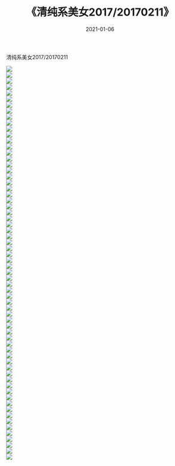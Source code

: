 ﻿---
layout: post
title:  《清纯系美女2017/20170211》
date:   2021-01-06
img: http://img.660000.xyz/Sharelink/清纯系美女/2017/20170211/000.jpg
categories: [美女, 清纯, 唯美]
---

清纯系美女2017/20170211

 ![](http://img.660000.xyz/Sharelink/清纯系美女/2017/20170211/001.png) <br>![](http://img.660000.xyz/Sharelink/清纯系美女/2017/20170211/002.png) <br>![](http://img.660000.xyz/Sharelink/清纯系美女/2017/20170211/003.png) <br>![](http://img.660000.xyz/Sharelink/清纯系美女/2017/20170211/004.png) <br>![](http://img.660000.xyz/Sharelink/清纯系美女/2017/20170211/005.png) <br>![](http://img.660000.xyz/Sharelink/清纯系美女/2017/20170211/006.png) <br>![](http://img.660000.xyz/Sharelink/清纯系美女/2017/20170211/007.png) <br>![](http://img.660000.xyz/Sharelink/清纯系美女/2017/20170211/008.png) <br>![](http://img.660000.xyz/Sharelink/清纯系美女/2017/20170211/009.png) <br>![](http://img.660000.xyz/Sharelink/清纯系美女/2017/20170211/010.png) <br>![](http://img.660000.xyz/Sharelink/清纯系美女/2017/20170211/011.png) <br>![](http://img.660000.xyz/Sharelink/清纯系美女/2017/20170211/012.png) <br>![](http://img.660000.xyz/Sharelink/清纯系美女/2017/20170211/013.png) <br>![](http://img.660000.xyz/Sharelink/清纯系美女/2017/20170211/014.png) <br>![](http://img.660000.xyz/Sharelink/清纯系美女/2017/20170211/015.png) <br>![](http://img.660000.xyz/Sharelink/清纯系美女/2017/20170211/016.png) <br>![](http://img.660000.xyz/Sharelink/清纯系美女/2017/20170211/017.png) <br>![](http://img.660000.xyz/Sharelink/清纯系美女/2017/20170211/018.png) <br>![](http://img.660000.xyz/Sharelink/清纯系美女/2017/20170211/019.png) <br>![](http://img.660000.xyz/Sharelink/清纯系美女/2017/20170211/020.png) <br>![](http://img.660000.xyz/Sharelink/清纯系美女/2017/20170211/021.png) <br>![](http://img.660000.xyz/Sharelink/清纯系美女/2017/20170211/022.png) <br>![](http://img.660000.xyz/Sharelink/清纯系美女/2017/20170211/023.png) <br>![](http://img.660000.xyz/Sharelink/清纯系美女/2017/20170211/024.png) <br>![](http://img.660000.xyz/Sharelink/清纯系美女/2017/20170211/025.png) <br>![](http://img.660000.xyz/Sharelink/清纯系美女/2017/20170211/026.png) <br>![](http://img.660000.xyz/Sharelink/清纯系美女/2017/20170211/027.png) <br>![](http://img.660000.xyz/Sharelink/清纯系美女/2017/20170211/028.png) <br>![](http://img.660000.xyz/Sharelink/清纯系美女/2017/20170211/029.png) <br>![](http://img.660000.xyz/Sharelink/清纯系美女/2017/20170211/030.png) <br>![](http://img.660000.xyz/Sharelink/清纯系美女/2017/20170211/031.png) <br>![](http://img.660000.xyz/Sharelink/清纯系美女/2017/20170211/032.png) <br>![](http://img.660000.xyz/Sharelink/清纯系美女/2017/20170211/033.png) <br>![](http://img.660000.xyz/Sharelink/清纯系美女/2017/20170211/034.png) <br>![](http://img.660000.xyz/Sharelink/清纯系美女/2017/20170211/035.png) <br>![](http://img.660000.xyz/Sharelink/清纯系美女/2017/20170211/036.png) <br>![](http://img.660000.xyz/Sharelink/清纯系美女/2017/20170211/037.png) <br>![](http://img.660000.xyz/Sharelink/清纯系美女/2017/20170211/038.png) <br>![](http://img.660000.xyz/Sharelink/清纯系美女/2017/20170211/039.png) <br>![](http://img.660000.xyz/Sharelink/清纯系美女/2017/20170211/040.png) <br>![](http://img.660000.xyz/Sharelink/清纯系美女/2017/20170211/041.png) <br>![](http://img.660000.xyz/Sharelink/清纯系美女/2017/20170211/042.png) <br>![](http://img.660000.xyz/Sharelink/清纯系美女/2017/20170211/043.png) <br>![](http://img.660000.xyz/Sharelink/清纯系美女/2017/20170211/044.png) <br>![](http://img.660000.xyz/Sharelink/清纯系美女/2017/20170211/045.png) <br>![](http://img.660000.xyz/Sharelink/清纯系美女/2017/20170211/046.png) <br>![](http://img.660000.xyz/Sharelink/清纯系美女/2017/20170211/047.png) <br>![](http://img.660000.xyz/Sharelink/清纯系美女/2017/20170211/048.png) <br>![](http://img.660000.xyz/Sharelink/清纯系美女/2017/20170211/049.png) <br>![](http://img.660000.xyz/Sharelink/清纯系美女/2017/20170211/050.png) <br>![](http://img.660000.xyz/Sharelink/清纯系美女/2017/20170211/051.png) <br>![](http://img.660000.xyz/Sharelink/清纯系美女/2017/20170211/052.png) <br>![](http://img.660000.xyz/Sharelink/清纯系美女/2017/20170211/053.png) <br>![](http://img.660000.xyz/Sharelink/清纯系美女/2017/20170211/054.jpg) <br>![](http://img.660000.xyz/Sharelink/清纯系美女/2017/20170211/055.jpg) <br>![](http://img.660000.xyz/Sharelink/清纯系美女/2017/20170211/056.jpg) <br>![](http://img.660000.xyz/Sharelink/清纯系美女/2017/20170211/057.jpg) <br>![](http://img.660000.xyz/Sharelink/清纯系美女/2017/20170211/058.jpg) <br>![](http://img.660000.xyz/Sharelink/清纯系美女/2017/20170211/059.jpg) <br>![](http://img.660000.xyz/Sharelink/清纯系美女/2017/20170211/060.jpg) <br>![](http://img.660000.xyz/Sharelink/清纯系美女/2017/20170211/061.jpg) <br>![](http://img.660000.xyz/Sharelink/清纯系美女/2017/20170211/062.jpg) <br>![](http://img.660000.xyz/Sharelink/清纯系美女/2017/20170211/063.jpg) <br>![](http://img.660000.xyz/Sharelink/清纯系美女/2017/20170211/064.jpg) <br>![](http://img.660000.xyz/Sharelink/清纯系美女/2017/20170211/065.png) <br>![](http://img.660000.xyz/Sharelink/清纯系美女/2017/20170211/066.png) <br>
